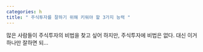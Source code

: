 ```yaml
---
categories: h
title: " 주식투자를 잘하기 위해 키워야 할 3가지 능력 "
---
```

 많은 사람들이 주식투자의 비법을 찾고 싶어 하지만, 주식투자에 비법은 없다. 대신 이거 하나만 잘하면 되... 